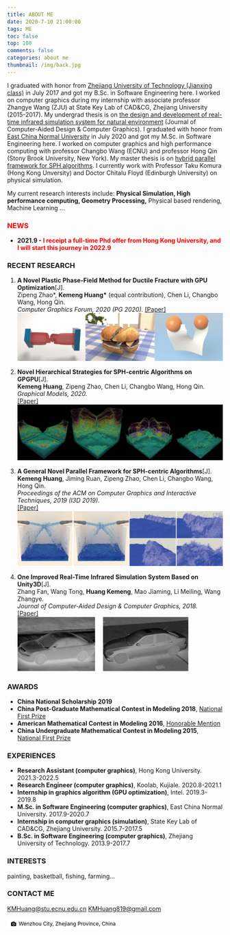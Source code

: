 ```yaml
---
title: ABOUT ME
date: 2020-7-10 21:00:00
tags: ME
toc: false
top: 100
comments: false
categories: about me
thumbnail: /img/back.jpg
---
```

I graduated with honor from [Zhejiang University of Technology (Jianxing class)](http://www.jxxy.zjut.edu.cn/1652/list.htm) in July 2017 and got my B.Sc. in Software Engineering here. I worked on computer graphics during my internship with associate professor Zhangye Wang (ZJU) at State Key Lab of CAD&CG, Zhejiang University (2015-2017). My undergrad thesis is on [the design and development of real-time infrared simulation system for natural environment](/img/undergradT-hkm.pdf) (Journal of Computer-Aided Design & Computer Graphics). I graduated with honor from [East China Normal University](https://www.ecnu.edu.cn/single/main.htm?page=ecnu) in July 2020 and got my M.Sc. in Software Engineering here. I worked on computer graphics and high performance computing with professor Changbo Wang (ECNU) and professor Hong Qin (Stony Brook University, New York). My master thesis is on [hybrid parallel framework for SPH algorithms](/img/postgradT-hkm.pdf). I currently work with Professor Taku Komura (Hong Kong Unversity) and Doctor Chitalu Floyd (Edinburgh University) on physical simulation.

My current research interests include: **Physical Simulation, High performance computing, Geometry Processing,** Physical based rendering, Machine Learning ...

### **<font color=red>NEWS</font>**
- **2021.9 - <font color=red>I receipt a full-time Phd offer from Hong Kong University, and I will start this journey in 2022.9</font>**


### **RECENT RESEARCH**
1. **A Novel Plastic Phase-Field Method for Ductile Fracture with GPU Optimization**[J].  
   Zipeng Zhao\*, **Kemeng Huang\*** (equal contribution), Chen Li, Changbo Wang, Hong Qin.    
   *Computer Graphics Forum, 2020 (PG 2020).* 
   [[Paper]](https://onlinelibrary.wiley.com/doi/10.1111/cgf.14130)
   <img src="/img/pgcgf.jpg" width="500px" /> 

2. **Novel Hierarchical Strategies for SPH-centric Algorithms on GPGPU**[J].  
   **Kemeng Huang**, Zipeng Zhao, Chen Li, Changbo Wang, Hong Qin.    
   *Graphical Models, 2020.*    
   [[Paper]](https://www.sciencedirect.com/science/article/abs/pii/S152407032030028X?via%3Dihub)
   <img src="/img/gmb.jpg" width="500px" /> 

3. **A General Novel Parallel Framework for SPH-centric Algorithms**[J].   
   **Kemeng Huang**, Jiming Ruan, Zipeng Zhao, Chen Li, Changbo Wang, Hong Qin.    
   *Proceedings of the ACM on Computer Graphics and Interactive Techniques, 2019 (I3D 2019).*   
   [[Paper]](https://dl.acm.org/doi/10.1145/3321360)   
   <img src="/img/i3d.jpg" width="500px" /> 

4. **One Improved Real-Time Infrared Simulation System Based on Unity3D**[J].   
   Zhang Fan, Wang Tong, **Huang Kemeng**, Mao Jiaming, Li Meiling, Wang Zhangye.    
   *Journal of Computer-Aided Design & Computer Graphics, 2018.*   
   [[Paper]](http://www.jcad.cn/jcadcms/news/100000/2018/3020c5b85d084dbd9170d86d54a9fcd9.shtml)   
   <img src="/img/infrared.jpg" width="400px" />    


### **AWARDS**
- **China National Scholarship 2019**
- **China Post-Graduate Mathematical Contest in Modeling 2018**, [National First Prize](/img/PCMCM.pdf)   
- **American Mathematical Contest in Modeling 2016**,      [Honorable Mention](/img/AMCM.pdf)   
- **China Undergraduate Mathematical Contest in Modeling 2015**,      [National First Prize](/img/UCMCM.pdf)

### **EXPERIENCES**
- **Research Assistant (computer graphics)**, Hong Kong University. 2021.3-2022.5 
- **Research Engineer (computer graphics)**, Koolab, Kujiale. 2020.8-2021.1 
- **Internship in graphics algorithm (GPU optimization)**, Intel. 2019.3-2019.8   
- **M.Sc. in Software Engineering (computer graphics)**, East China Normal University. 2017.9-2020.7   
- **Internship in computer graphics (simulation)**, State Key Lab of CAD&CG, Zhejiang University. 2015.7-2017.5 
- **B.Sc. in Software Engineering (computer graphics)**, Zhejiang University of Technology. 2013.9-2017.7   

### **INTERESTS**
   painting, basketball, fishing, farming...

### **CONTACT ME**
KMHuang@stu.ecnu.edu.cn
KMHuang819@gmail.com


<p><a style="background-color:white;color:black;text-decoration:none;padding:4px 6px;font-size:12px;line-height:1.2;display:inline-block;border-radius:3px" target="_blank" rel="noopener noreferrer"><span style="display:inline-block;padding:2px 3px"><svg style="height:12px;width:auto;position:relative;vertical-align:middle;top:-1px;fill:black" viewBox="0 0 32 32"><title>unsplash-logo</title><path d="M20.8 18.1c0 2.7-2.2 4.8-4.8 4.8s-4.8-2.1-4.8-4.8c0-2.7 2.2-4.8 4.8-4.8 2.7.1 4.8 2.2 4.8 4.8zm11.2-7.4v14.9c0 2.3-1.9 4.3-4.3 4.3h-23.4c-2.4 0-4.3-1.9-4.3-4.3v-15c0-2.3 1.9-4.3 4.3-4.3h3.7l.8-2.3c.4-1.1 1.7-2 2.9-2h8.6c1.2 0 2.5.9 2.9 2l.8 2.4h3.7c2.4 0 4.3 1.9 4.3 4.3zm-8.6 7.5c0-4.1-3.3-7.5-7.5-7.5-4.1 0-7.5 3.4-7.5 7.5s3.3 7.5 7.5 7.5c4.2-.1 7.5-3.4 7.5-7.5z"></path></svg></span><span style="display:inline-block;padding:2px 3px">Wenzhou City, Zhejiang Province, China</span></a></p>
